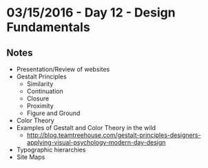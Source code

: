 # 03/15/2016 - Day 12 - Design Fundamentals

## Notes
- Presentation/Review of websites
- Gestalt Principles
    + Similarity
    + Continuation
    + Closure
    + Proximity
    + Figure and Ground
- Color Theory
- Examples of Gestalt and Color Theory in the wild
    + http://blog.teamtreehouse.com/gestalt-principles-designers-applying-visual-psychology-modern-day-design
- Typographic hierarchies
- Site Maps


